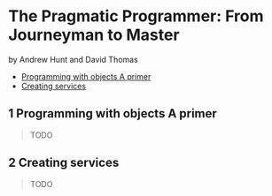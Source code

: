 # The Pragmatic Programmer: From Journeyman to Master

by Andrew Hunt and David Thomas

- [Programming with objects A primer](#programming-with-objects-a-primer)
- [Creating services](#creating-services)

## 1 Programming with objects A primer
> TODO
## 2 Creating services
> TODO